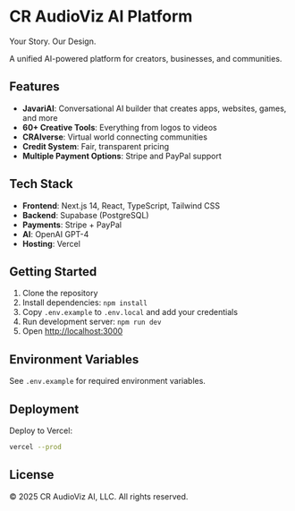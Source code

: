 # CR AudioViz AI Platform

Your Story. Our Design.

A unified AI-powered platform for creators, businesses, and communities.

## Features

- **JavariAI**: Conversational AI builder that creates apps, websites, games, and more
- **60+ Creative Tools**: Everything from logos to videos
- **CRAIverse**: Virtual world connecting communities
- **Credit System**: Fair, transparent pricing
- **Multiple Payment Options**: Stripe and PayPal support

## Tech Stack

- **Frontend**: Next.js 14, React, TypeScript, Tailwind CSS
- **Backend**: Supabase (PostgreSQL)
- **Payments**: Stripe + PayPal
- **AI**: OpenAI GPT-4
- **Hosting**: Vercel 

## Getting Started

1. Clone the repository
2. Install dependencies: `npm install`
3. Copy `.env.example` to `.env.local` and add your credentials
4. Run development server: `npm run dev`
5. Open [http://localhost:3000](http://localhost:3000)

## Environment Variables

See `.env.example` for required environment variables.

## Deployment 

Deploy to Vercel:
```bash
vercel --prod
```

## License

© 2025 CR AudioViz AI, LLC. All rights reserved.
